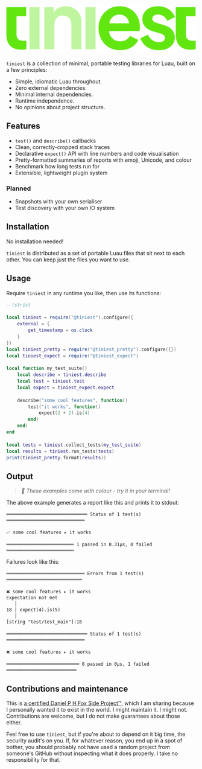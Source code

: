 <h1>
	<img src="github/logo.svg" alt="tiniest">
</h1>

`tiniest` is a collection of minimal, portable testing libraries for Luau,
built on a few principles:

- Simple, idiomatic Luau throughout.
- Zero external dependencies.
- Minimal internal dependencies.
- Runtime independence.
- No opinions about project structure.

## Features

- `test()` and `describe()` callbacks
- Clean, correctly-cropped stack traces
- Declarative `expect()` API with line numbers and code visualisation
- Pretty-formatted summaries of reports with emoji, Unicode, and colour
- Benchmark how long tests run for
- Extensible, lightweight plugin system

### Planned

- Snapshots with your own serialiser
- Test discovery with your own IO system

## Installation

No installation needed!

`tiniest` is distributed as a set of portable Luau files that sit next to each
other. You can keep just the files you want to use.


## Usage

Require `tiniest` in any runtime you like, then use its functions:

```Lua
--!strict

local tiniest = require("@tiniest").configure({
	external = {
		get_timestamp = os.clock
	}
}) 
local tiniest_pretty = require("@tiniest_pretty").configure({})
local tiniest_expect = require("@tiniest_expect")

local function my_test_suite()
	local describe = tiniest.describe
	local test = tiniest.test
	local expect = tiniest_expect.expect

	describe("some cool features", function()
		test("it works", function()
			expect(2 + 2).is(4)
		end)
	end)
end

local tests = tiniest.collect_tests(my_test_suite)
local results = tiniest.run_tests(tests)
print(tiniest_pretty.format(results))
```

## Output

> *🎨 These examples come with colour - try it in your terminal!*

The above example generates a report like this and prints it to stdout:

```
══════════════════════════════ Status of 1 test(s) ═════════════════════════════

✅ some cool features ▸ it works

═════════════════════════ 1 passed in 0.31µs, 0 failed ═════════════════════════
```

Failures look like this:

```
═════════════════════════════ Errors from 1 test(s) ════════════════════════════

❌ some cool features ▸ it works
Expectation not met
   │
18 │ expect(4).is(5)
   │
[string "test/test_main"]:18

══════════════════════════════ Status of 1 test(s) ═════════════════════════════

❌ some cool features ▸ it works

═══════════════════════════ 0 passed in 0µs, 1 failed ══════════════════════════
```

## Contributions and maintenance

This is [a certified Daniel P H Fox Side Project™](https://fluff.blog/2024/04/10/i-dont-want-to-be-a-maintainer.html), which I am sharing because I personally wanted it to exist in the world. I might maintain it. I might not.
Contributions are welcome, but I do not make guarantees about those either.

Feel free to use `tiniest`, but if you're about to depend on it big time, the security audit's on you. If, for whatever reason, you end up in a spot of bother, you should probably not have used a random project from someone's GitHub without inspecting what it does properly. I take no responsibility for that.
